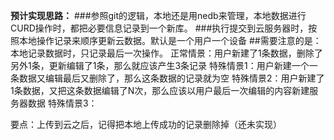  **预计实现思路：** 
###参照git的逻辑，本地还是用nedb来管理，本地数据进行CURD操作时，都把必要信息记录到一个新库。
###执行提交到云服务器时，按照本地操作记录来顺序更新云数据。默认是一个用户一个设备
##需要注意的是：本地记录数据时，只记录最后一次操作。
正常情景：用户新建了1条数据，删除了另外1条，更新编辑了1条，那么就应该产生3条记录
特殊情景1：用户新建一个一条数据又编辑最后又删除了，那么这条数据的记录就为空
特殊情景2：用户新建了1条数据，又把这条数据编辑了N次，那么应该以用户最后一次编辑的内容新建服务器数据
特殊情景3：

要点：上传到云之后，记得把本地上传成功的记录删除掉（还未实现）